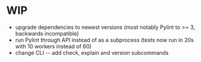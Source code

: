 # WIP

- upgrade dependencies to newest versions (most notably Pylint to >= 3, backwards incompatible)
- run Pylint through API instead of as a subprocess (tests now run in 20s with 10 workers instead of 60)
- change CLI -- add check, explain and version subcommands